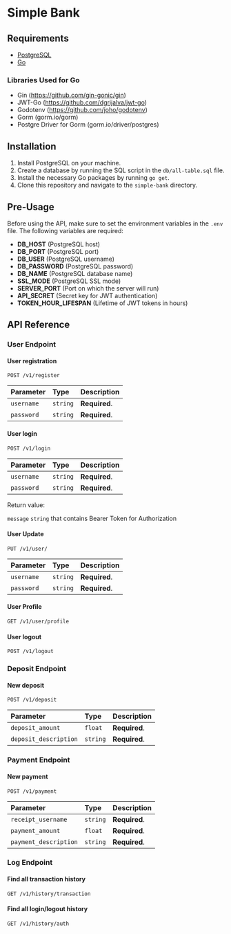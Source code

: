 # Simple Bank

## Requirements

- [PostgreSQL](https://www.postgresql.org/download/)
- [Go](https://go.dev/doc/install)

### Libraries Used for Go
- Gin (https://github.com/gin-gonic/gin)
- JWT-Go (https://github.com/dgrijalva/jwt-go)
- Godotenv (https://github.com/joho/godotenv)
- Gorm (gorm.io/gorm)
- Postgre Driver for Gorm (gorm.io/driver/postgres)

## Installation
1. Install PostgreSQL on your machine.
2. Create a database by running the SQL script in the `db/all-table.sql` file.
3. Install the necessary Go packages by running `go get`.
4. Clone this repository and navigate to the `simple-bank` directory.

## Pre-Usage

Before using the API, make sure to set the environment variables in the `.env` file. The following variables are required:

- **DB_HOST** (PostgreSQL host)
- **DB_PORT** (PostgreSQL port)
- **DB_USER** (PostgreSQL username)
- **DB_PASSWORD** (PostgreSQL password)
- **DB_NAME** (PostgreSQL database name)
- **SSL_MODE** (PostgreSQL SSL mode)
- **SERVER_PORT** (Port on which the server will run)
- **API_SECRET** (Secret key for JWT authentication)
- **TOKEN_HOUR_LIFESPAN** (Lifetime of JWT tokens in hours)

## API Reference

### User Endpoint

#### User registration

```http
POST /v1/register
```

| Parameter | Type     | Description    |
| :-------- | :------- | :------------- |
| `username` | `string` | **Required**.  |
| `password` | `string` | **Required**.  |


#### User login

```http
POST /v1/login
```

| Parameter | Type     | Description    |
| :-------- | :------- | :------------- |
| `username` | `string` | **Required**.  |
| `password` | `string` | **Required**.  |

Return value:

`message` `string` that contains Bearer Token for Authorization

#### User Update

```http
PUT /v1/user/
```

| Parameter | Type     | Description    |
| :-------- | :------- | :------------- |
| `username` | `string` | **Required**.  |
| `password` | `string` | **Required**.  |

#### User Profile

```http
GET /v1/user/profile
```

#### User logout

```http
POST /v1/logout
```

### Deposit Endpoint

#### New deposit

```http
POST /v1/deposit
```

| Parameter | Type     | Description    |
| :-------- | :------- | :------------- |
| `deposit_amount` | `float` | **Required**. |
| `deposit_description` | `string` | **Required**. |

### Payment Endpoint

#### New payment

```http
POST /v1/payment
```

| Parameter | Type     | Description    |
| :-------- | :------- | :------------- |
| `receipt_username` | `string` | **Required**. |
| `payment_amount` | `float` | **Required**. |
| `payment_description` | `string` | **Required**. |

### Log Endpoint

#### Find all transaction history

```http
GET /v1/history/transaction
```

#### Find all login/logout history

```http
GET /v1/history/auth
```
